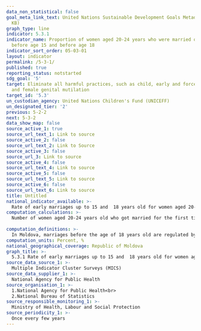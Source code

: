 ```yaml
---
data_non_statistical: false
goal_meta_link_text: United Nations Sustainable Development Goals Metadata (PDF 207
  KB)
graph_type: line
indicator: 5.3.1
indicator_name: Proportion of women aged 20-24 years who were married or in a union
  before age 15 and before age 18
indicator_sort_order: 05-03-01
layout: indicator
permalink: /5-3-1/
published: true
reporting_status: notstarted
sdg_goal: '5'
target: Eliminate all harmful practices, such as child, early and forced marriage
  and female genital mutilation
target_id: '5.3'
un_custodian_agency: United Nations Children's Fund (UNICEFF)
un_designated_tier: '2'
previous: 5-2-2
next: 5-3-2
data_show_map: false
source_active_1: true
source_url_text_1: Link to source
source_active_2: false
source_url_text_2: Link to Source
source_active_3: false
source_url_3: Link to source
source_active_4: false
source_url_text_4: Link to source
source_active_5: false
source_url_text_5: Link to source
source_active_6: false
source_url_text_6: Link to source
title: Untitled
national_indicator_available: >-
  Rate of early marriages up to 15 and  18 years old for women aged 20-24 years old, by areas of residence, ethnicity
computation_calculations: >-
  Number of women aged 20-24 years old who got married for the first time or in a union before the age 15 years old /18 years old out of the total number of women aged 20-24 years old  X 100<br> 
  
computation_definitions: >-
  In Moldova, marriages before the age of 18 years old are regulated by the Family Code. There is no cultural or religious tradition for early marriages. 
computation_units: Percent, %
national_geographical_coverage: Republic of Moldova
graph_title: >-
  5.3.1 Rate of early marriages up to 15 and  18 years old for women aged 20-24 years old, by areas of residence, ethnicity 
source_data_source_1: >-
  Multiple Indicator Cluster Surveys (MICS)
source_data_supplier_1: >-
  National Agency for Public Health
source_organisation_1: >-
  1.National Agency for Public Health<br> 
  2.National Bureau of Statistics 
source_responsible_monitoring_1: >-
  Ministry of Health, Labour and Social Protection
source_periodicity_1: >-
  Once every few years 
---
```

